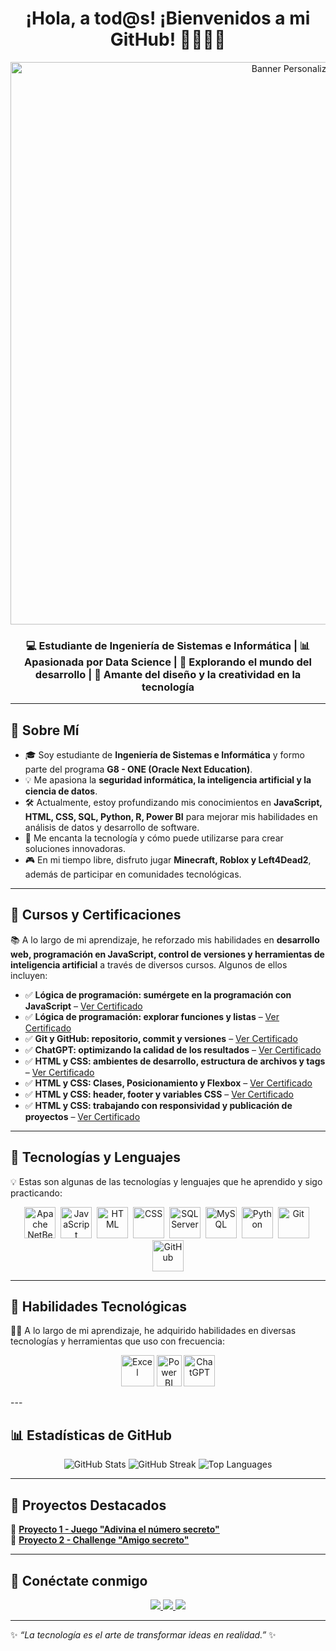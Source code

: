 <h1 align="center">¡Hola, a tod@s! ¡Bienvenidos a mi GitHub! 🙋🏻‍♀️✨</h1>
<!-- Encabezado con imagen personalizada -->
<p align="center">
  <img src="https://i.pinimg.com/1200x/e0/cb/31/e0cb31a20a9a52ece225d83d3d685140.jpg" alt="Banner Personalizado" width="900px"/>
</p>

<h3 align="center">💻 Estudiante de Ingeniería de Sistemas e Informática | 📊 Apasionada por Data Science | 🚀 Explorando el mundo del desarrollo | 🎨 Amante del diseño y la creatividad en la tecnología</h3>

---

## 🌸 **Sobre Mí**
- 🎓 Soy estudiante de **Ingeniería de Sistemas e Informática** y formo parte del programa **G8 - ONE (Oracle Next Education)**.  
- 💡 Me apasiona la **seguridad informática, la inteligencia artificial y la ciencia de datos**.  
- 🛠️ Actualmente, estoy profundizando mis conocimientos en **JavaScript, HTML, CSS, SQL, Python, R, Power BI** para mejorar mis habilidades en análisis de datos y desarrollo de software.
- 🎯 Me encanta la tecnología y cómo puede utilizarse para crear soluciones innovadoras.  
- 🎮 En mi tiempo libre, disfruto jugar **Minecraft, Roblox y Left4Dead2**, además de participar en comunidades tecnológicas.  

---

## 📜 Cursos y Certificaciones  
📚 A lo largo de mi aprendizaje, he reforzado mis habilidades en **desarrollo web, programación en JavaScript, control de versiones y herramientas de inteligencia artificial** a través de diversos cursos. Algunos de ellos incluyen:  

- ✅ **Lógica de programación: sumérgete en la programación con JavaScript** – [Ver Certificado](https://app.aluracursos.com/user/cyb3r-girl/course/logica-programacion-sumergete-programacion-javascript/certificate)  
- ✅ **Lógica de programación: explorar funciones y listas** – [Ver Certificado](#)  
- ✅ **Git y GitHub: repositorio, commit y versiones** – [Ver Certificado](https://app.aluracursos.com/user/cyb3r-girl/course/git-github-repositorio-commit-versiones/certificate)  
- ✅ **ChatGPT: optimizando la calidad de los resultados** – [Ver Certificado](#)  
- ✅ **HTML y CSS: ambientes de desarrollo, estructura de archivos y tags** – [Ver Certificado](#)
- ✅ **HTML y CSS: Clases, Posicionamiento y Flexbox** – [Ver Certificado](#)
- ✅ **HTML y CSS: header, footer y variables CSS** – [Ver Certificado](#)
- ✅ **HTML y CSS: trabajando con responsividad y publicación de proyectos** – [Ver Certificado](#)  

---

## 🚀 **Tecnologías y Lenguajes**
💡 Estas son algunas de las tecnologías y lenguajes que he aprendido y sigo practicando:
<p align="center"> <!-- Apache NetBeans --> <img src="https://upload.wikimedia.org/wikipedia/commons/9/98/Apache_NetBeans_Logo.svg" title="Apache NetBeans" alt="Apache NetBeans" width="50"/>&nbsp; <!-- JavaScript --> <img src="https://cdn.jsdelivr.net/gh/devicons/devicon/icons/javascript/javascript-original.svg" title="JavaScript" alt="JavaScript" width="50"/>&nbsp; <!-- HTML --> <img src="https://cdn.jsdelivr.net/gh/devicons/devicon/icons/html5/html5-original.svg" title="HTML5" alt="HTML" width="50"/>&nbsp; <!-- CSS --> <img src="https://cdn.jsdelivr.net/gh/devicons/devicon/icons/css3/css3-original.svg" title="CSS3" alt="CSS" width="50"/>&nbsp; <!-- SQL Server --> <img src="https://cdn.jsdelivr.net/gh/devicons/devicon/icons/microsoftsqlserver/microsoftsqlserver-plain.svg" title="SQL Server" alt="SQL Server" width="50"/>&nbsp; <!-- MySQL --> <img src="https://cdn.jsdelivr.net/gh/devicons/devicon/icons/mysql/mysql-original.svg" title="MySQL" alt="MySQL" width="50"/>&nbsp; <!-- Python --> <img src="https://cdn.jsdelivr.net/gh/devicons/devicon/icons/python/python-original.svg" title="Python" alt="Python" width="50"/>&nbsp; <!-- Git --> <img src="https://cdn.jsdelivr.net/gh/devicons/devicon/icons/git/git-original.svg" title="Git" alt="Git" width="50"/>&nbsp; <!-- GitHub --> <img src="https://cdn.jsdelivr.net/gh/devicons/devicon/icons/github/github-original.svg" title="GitHub" alt="GitHub" width="50"/> </p>

---

## 🎯 **Habilidades Tecnológicas**
🤳🏻 A lo largo de mi aprendizaje, he adquirido habilidades en diversas tecnologías y herramientas que uso con frecuencia:
<p align="center">
  <img src="https://static.vecteezy.com/system/resources/thumbnails/027/179/363/small/microsoft-excel-icon-logo-symbol-free-png.png" title="Excel" alt="Excel" width="53" height="50"/>
  <img src="https://static-00.iconduck.com/assets.00/power-bi-icon-192x256-f7njvutg.png" title="Power BI" alt="Power BI" width="40" height="50"/>
  <img src="https://static.vecteezy.com/system/resources/previews/022/841/109/non_2x/chatgpt-logo-transparent-background-free-png.png" alt="ChatGPT" width="50" height="50"/>
</p>
---

## 📊 **Estadísticas de GitHub**
<p align="center">
  <img src="https://github-readme-stats.vercel.app/api?username=cyb3r-girl&show_icons=true&theme=tokyonight&hide_border=true" alt="GitHub Stats">
  <img src="https://github-readme-streak-stats.herokuapp.com/?user=cyb3r-girl&theme=tokyonight&hide_border=true" alt="GitHub Streak">
  <img src="https://github-readme-stats.vercel.app/api/top-langs/?username=cyb3r-girl&layout=compact&theme=tokyonight&hide_border=true" alt="Top Languages">
</p>

---

## 🌟 **Proyectos Destacados**
📌 **[Proyecto 1 - Juego "Adivina el número secreto"](https://github.com/cyb3r-girl/proyecto1)**  
📌 **[Proyecto 2 - Challenge "Amigo secreto"](https://github.com/cyb3r-girl/proyecto2)**

---

## 📩 **Conéctate conmigo**  
<p align="center">
  <a href="https://www.linkedin.com/in/cyb3r-girl/" target="_blank">
    <img src="https://img.shields.io/badge/LinkedIn-0A66C2?style=for-the-badge&logo=linkedin&logoColor=white"/>
  </a>
  <a href="https://github.com/cyb3r-girl" target="_blank">
    <img src="https://img.shields.io/badge/GitHub-181717?style=for-the-badge&logo=github&logoColor=white"/>
  </a>
  <a href="mailto:tuemail@example.com">
    <img src="https://img.shields.io/badge/Email-D14836?style=for-the-badge&logo=gmail&logoColor=white"/>
  </a>
</p>

---

✨ _“La tecnología es el arte de transformar ideas en realidad.”_ ✨
